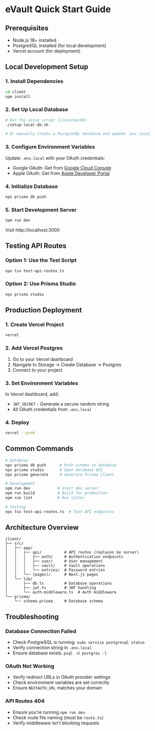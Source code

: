 # eVault Quick Start Guide

## Prerequisites
- Node.js 18+ installed
- PostgreSQL installed (for local development)
- Vercel account (for deployment)

## Local Development Setup

### 1. Install Dependencies
```bash
cd client
npm install
```

### 2. Set Up Local Database
```bash
# Run the setup script (Linux/macOS)
./setup-local-db.sh

# Or manually create a PostgreSQL database and update .env.local
```

### 3. Configure Environment Variables
Update `.env.local` with your OAuth credentials:
- Google OAuth: Get from [Google Cloud Console](https://console.cloud.google.com)
- Apple OAuth: Get from [Apple Developer Portal](https://developer.apple.com)

### 4. Initialize Database
```bash
npx prisma db push
```

### 5. Start Development Server
```bash
npm run dev
```

Visit http://localhost:3000

## Testing API Routes

### Option 1: Use the Test Script
```bash
npx tsx test-api-routes.ts
```

### Option 2: Use Prisma Studio
```bash
npx prisma studio
```

## Production Deployment

### 1. Create Vercel Project
```bash
vercel
```

### 2. Add Vercel Postgres
1. Go to your Vercel dashboard
2. Navigate to Storage → Create Database → Postgres
3. Connect to your project

### 3. Set Environment Variables
In Vercel dashboard, add:
- `JWT_SECRET` - Generate a secure random string
- All OAuth credentials from `.env.local`

### 4. Deploy
```bash
vercel --prod
```

## Common Commands

```bash
# Database
npx prisma db push      # Push schema to database
npx prisma studio       # Open database GUI
npx prisma generate     # Generate Prisma Client

# Development
npm run dev            # Start dev server
npm run build          # Build for production
npm run lint           # Run linter

# Testing
npx tsx test-api-routes.ts  # Test API endpoints
```

## Architecture Overview

```
client/
├── src/
│   ├── app/
│   │   ├── api/          # API routes (replaces Go server)
│   │   │   ├── auth/     # Authentication endpoints
│   │   │   ├── user/     # User management
│   │   │   ├── vault/    # Vault operations
│   │   │   └── entries/  # Password entries
│   │   └── (pages)/      # Next.js pages
│   └── lib/
│       ├── db.ts         # Database operations
│       ├── jwt.ts        # JWT handling
│       └── auth-middleware.ts  # Auth middleware
└── prisma/
    └── schema.prisma     # Database schema
```

## Troubleshooting

### Database Connection Failed
- Check PostgreSQL is running: `sudo service postgresql status`
- Verify connection string in `.env.local`
- Ensure database exists: `psql -U postgres -l`

### OAuth Not Working
- Verify redirect URLs in OAuth provider settings
- Check environment variables are set correctly
- Ensure `NEXTAUTH_URL` matches your domain

### API Routes 404
- Ensure you're running `npm run dev`
- Check route file naming (must be `route.ts`)
- Verify middleware isn't blocking requests 